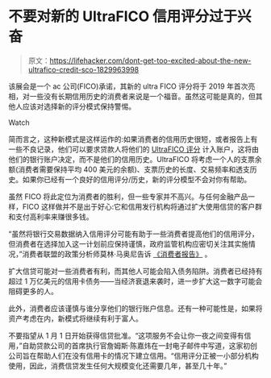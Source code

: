 # 不要对新的 UltraFICO 信用评分过于兴奋

> 原文：<https://lifehacker.com/dont-get-too-excited-about-the-new-ultrafico-credit-sco-1829963998>

该展会是一个 ac 公司(FICO)承诺，其新的 ultra FICO 评分将于 2019 年首次亮相，对一些没有长期信用历史的消费者来说是一个福音。虽然这可能是真的，但其他人应该对选择新的评分模式保持警惕。

Watch

简而言之，这种新模式是这样运作的:如果消费者的信用历史很短，或者报告上有一些不良记录，他们可以要求贷款人将他们的 [UltraFICO 评分](https://www.fico.com/ultrafico/) 计入账户，这将由他们的银行账户决定，而不是他们的信用历史。UltraFICO 将考虑一个人的支票余额(消费者需要保持平均 400 美元的余额)、支票历史的长度、交易频率和透支历史。如果你已经有一个良好的信用评分/历史，新的评分模型不会对你有帮助。

虽然 FICO 将此定位为消费者的胜利，但一些专家并不高兴。与任何金融产品一样，FICO 这样做并不是出于好心:它和信用发行机构将通过扩大使用信贷的客户群和支付高利率来赚很多钱。

“虽然将银行交易数据纳入信用评分可能有助于一些消费者提高他们的信用评分，但消费者在选择加入这一计划前应保持谨慎，政府监管机构应密切关注其实施情况，”消费者联盟的政策分析师莫林·马奥尼告诉 [《消费者报告》](https://www.consumerreports.org/credit-scores-reports/ultrafico-new-fico-credit-score/) 。

扩大信贷可能对一些消费者有利，而其他人可能会陷入债务陷阱。消费者已经持有超过 1 万亿美元的信用卡债务——当经济衰退来袭时，进一步扩大这一数字可能会阻碍更多的人。

此外，消费者应该谨慎与谁分享他们的银行账户信息。还有一种可能性是，如果将资产考虑在内，新模式将继续有利于富人。

不要指望从 1 月 1 日开始获得信贷批准。“这项服务不会让你一夜之间变得有信用，”自助贷款公司的首席执行官詹姆斯·陈嘉炜在一封电子邮件中写道，这家初创公司旨在帮助人们在没有信用卡的情况下建立信用。“信用评分正被一小部分机构使用，因此，消费信贷发生任何大规模变化还需要几年，甚至几十年。”